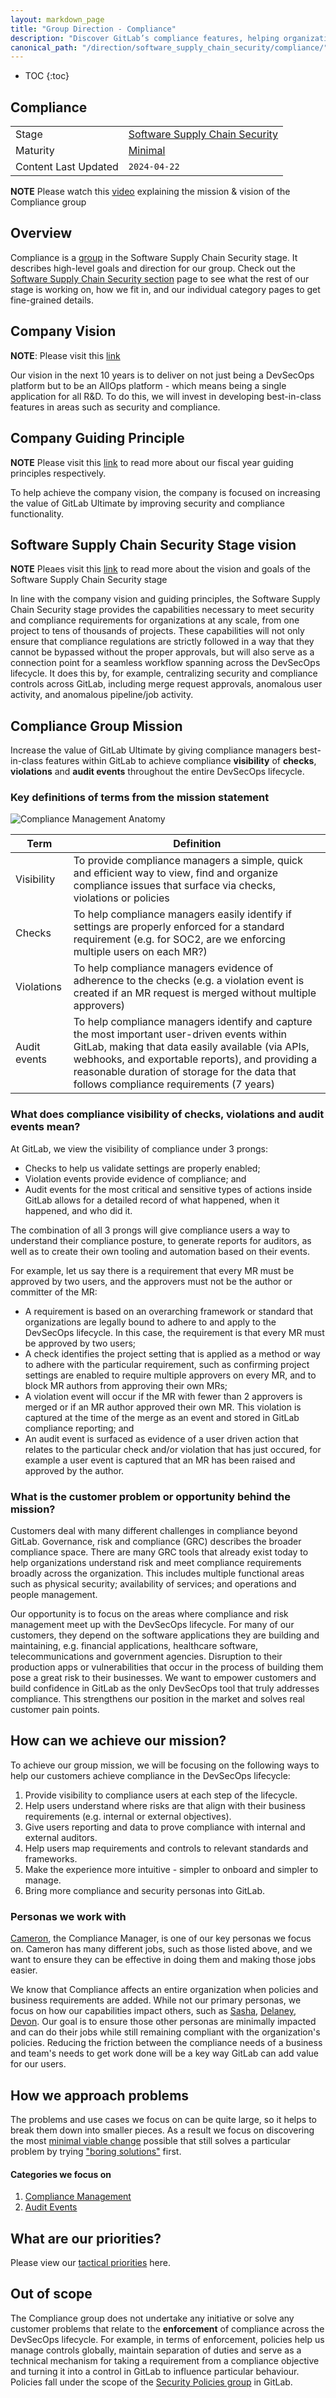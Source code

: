```yaml
---
layout: markdown_page
title: "Group Direction - Compliance"
description: "Discover GitLab’s compliance features, helping organizations meet regulatory requirements and industry standards with automated workflows."
canonical_path: "/direction/software_supply_chain_security/compliance/"
---
```


- TOC
{:toc}

## Compliance

| | |
| --- | --- |
| Stage | [Software Supply Chain Security](/direction/software_supply_chain_security/) |
| Maturity | [Minimal](/direction/#maturity)  |
| Content Last Updated  | `2024-04-22` |

**NOTE** Please watch this [video](https://www.youtube.com/watch?v=5Tv4RGj-msw) explaining the mission & vision of the Compliance group

## Overview
Compliance is a [group](https://handbook.gitlab.com/handbook/product/categories/#compliance-group) in the Software Supply Chain Security stage. It describes high-level goals
and direction for our group. Check out the
[Software Supply Chain Security section](/direction/software_supply_chain_security/) page to see what
the rest of our stage is working on, how we fit in, and our individual category pages
to get fine-grained details.

## Company Vision
**NOTE**: Please visit this [link](https://handbook.gitlab.com/handbook/company/vision/)

Our vision in the next 10 years is to deliver on not just being a DevSecOps platform but to be an AllOps platform - which means
being a single application for all R&D. To do this, we will invest in developing best-in-class features in areas such as security and compliance.

## Company Guiding Principle
**NOTE** Please visit this [link](https://about.gitlab.com/direction/#fiscal-year-guiding-principles) to read more about our fiscal year guiding principles respectively.

To help achieve the company vision, the company is focused on increasing the value of GitLab Ultimate by improving security and compliance functionality.

## Software Supply Chain Security Stage vision
**NOTE** Pleaes visit this [link](/direction/software_supply_chain_security/) to read more about the vision and goals of the Software Supply Chain Security stage

In line with the company vision and guiding principles, the Software Supply Chain Security stage provides the capabilities necessary to meet security and compliance requirements for organizations at any scale, from one project to tens of thousands of projects. 
These capabilities will not only ensure that compliance regulations are strictly followed in a way that they cannot be bypassed without the proper approvals, but will also serve as a connection point for a seamless workflow spanning across 
the DevSecOps lifecycle. It does this by, for example, centralizing security and compliance controls across GitLab, including merge request approvals, anomalous user activity, and anomalous pipeline/job activity.

## Compliance Group Mission 
Increase the value of GitLab Ultimate by giving compliance managers best-in-class features within GitLab to achieve compliance **visibility** of **checks**, **violations** and **audit events** throughout the entire DevSecOps lifecycle.

### Key definitions of terms from the mission statement

![Compliance Management Anatomy](/images/direction/software_supply_chain_security/Compliance_Management_Anatomy.png)

| Term | Definition |
| --- | --- |
| Visibility | To provide compliance managers a simple, quick and efficient way to view, find and organize compliance issues that surface via checks, violations or policies|
| Checks | To help compliance managers easily identify if settings are properly enforced for a standard requirement (e.g. for SOC2, are we enforcing multiple users on each MR?) |
| Violations | To help compliance managers evidence of adherence to the checks (e.g. a violation event is created if an MR request is merged without multiple approvers) |
| Audit events | To help compliance managers identify and capture the most important user-driven events within GitLab, making that data easily available (via APIs, webhooks, and exportable reports), and providing a reasonable duration of storage for the data that follows compliance requirements (7 years)  |

### What does compliance visibility of checks, violations and audit events mean?
At GitLab, we view the visibility of compliance under 3 prongs:
- Checks to help us validate settings are properly enabled;
- Violation events provide evidence of compliance; and 
- Audit events for the most critical and sensitive types of actions inside GitLab allows for a detailed record of what happened, when it happened, and who did it.

The combination of all 3 prongs will give compliance users a way to understand their compliance posture, to generate reports for auditors, as well as 
to create their own tooling and automation based on their events. 

For example, let us say there is a requirement that every MR must be approved by two users, and the approvers must not be the author or committer of the MR:

- A requirement is based on an overarching framework or standard that organizations are legally bound to adhere to and apply to the DevSecOps lifecycle. In this case, the requirement is that every MR must be approved by two users;
- A check identifies the project setting that is applied as a method or way to adhere with the particular requirement, such as confirming project settings are enabled to require multiple approvers on every MR, and to block MR authors from approving their own MRs;
- A violation event will occur if the MR with fewer than 2 approvers is merged or if an MR author approved their own MR. This violation is captured at the time of the merge as an event and stored in GitLab compliance reporting; and
- An audit event is surfaced as evidence of a user driven action that relates to the particular check and/or violation that has just occured, for example a user event is captured that an MR has been raised and approved by the author.

### What is the customer problem or opportunity behind the mission?
Customers deal with many different challenges in compliance beyond GitLab. Governance, risk and compliance (GRC) describes the broader compliance space. There are many GRC tools that already exist today to help organizations
understand risk and meet compliance requirements broadly across the organization. This includes multiple functional areas such as physical security; availability of services; and operations and people management.

Our opportunity is to focus on the areas where compliance and risk management meet up with the DevSecOps lifecycle. For many of our customers, they depend on the software applications they are building and maintaining, e.g. financial applications,
healthcare software, telecommunications and government agencies. Disruption to their production apps or vulnerabilities that occur in the process of building them pose a great risk to their businesses. 
We want to empower customers and build confidence in GitLab as the only DevSecOps tool that truly addresses compliance. This strengthens our position in the market and solves real customer pain points.

## How can we achieve our mission?

To achieve our group mission, we will be focusing on the following ways to help our customers achieve compliance in the DevSecOps lifecycle:

1. Provide visibility to compliance users at each step of the lifecycle.
2. Help users understand where risks are that align with their business requirements (e.g. internal or external objectives).
3. Give users reporting and data to prove compliance with internal and external auditors.
4. Help users map requirements and controls to relevant standards and frameworks.
5. Make the experience more intuitive - simpler to onboard and simpler to manage.
6. Bring more compliance and security personas into GitLab.

### Personas we work with
 
[Cameron](https://handbook.gitlab.com/handbook/product/personas/#cameron-compliance-manager), the Compliance Manager, is one of our
key personas we focus on. Cameron has many different jobs, such as those listed above, and we want to ensure they can be effective in doing them and making
those jobs easier.

We know that Compliance affects an entire organization when policies and business requirements
are added. While not our primary personas, we focus on how our capabilities impact others,
such as [Sasha](https://handbook.gitlab.com/handbook/product/personas/#sasha-software-developer),
[Delaney](https://handbook.gitlab.com/handbook/product/personas/#delaney-development-team-lead),
[Devon](https://handbook.gitlab.com/handbook/product/personas/#devon-devops-engineer).
Our goal is to ensure those other personas are minimally impacted and can do their jobs while still remaining
compliant with the organization's policies. Reducing the friction between the compliance needs of a business
and team's needs to get work done will be a key way GitLab can add value for our users.

## How we approach problems
The problems and use cases we focus on can be quite large, so it helps to break them down into smaller pieces. As a result we focus on discovering the most [minimal viable change](https://handbook.gitlab.com/handbook/values/#minimal-viable-change-mvc) possible that still solves a particular problem by trying ["boring solutions"](https://handbook.gitlab.com/handbook/values/#boring-solutions) first.

#### Categories we focus on
1. [Compliance Management](./compliance-management)
1. [Audit Events](./audit-events)


## What are our priorities?

Please view our [tactical priorities](./tactical-priorities.html) here.

## Out of scope

The Compliance group does not undertake any initiative or solve any customer problems that relate to the **enforcement** of compliance across the DevSecOps lifecycle.
For example, in terms of enforcement, policies help us manage controls globally, maintain separation of duties and serve as a technical mechanism for taking a requirement from a compliance objective and turning it into a control in GitLab to
influence particular behaviour. Policies fall under the scope of the [Security Policies group](../security_policies/) in GitLab.
